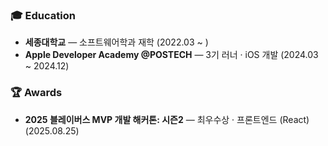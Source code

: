 ### 🎓 Education
- **세종대학교** — 소프트웨어학과 재학 (2022.03 ~ )
- **Apple Developer Academy @POSTECH** — 3기 러너 · iOS 개발 (2024.03 ~ 2024.12)

### 🏆 Awards
- **2025 블레이버스 MVP 개발 해커톤: 시즌2** — 최우수상 · 프론트엔드 (React) (2025.08.25)
